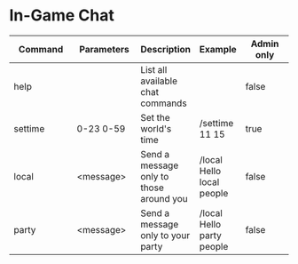 # In-Game Chat

<table data-full-width="true"><thead><tr><th width="144">Command</th><th width="122">Parameters</th><th>Description</th><th>Example</th><th width="121" data-type="checkbox">Admin only</th></tr></thead><tbody><tr><td>help</td><td></td><td>List all available  chat commands</td><td></td><td>false</td></tr><tr><td>settime</td><td>0-23 0-59</td><td>Set the world's time</td><td>/settime 11 15</td><td>true</td></tr><tr><td>local</td><td>&#x3C;message></td><td>Send a message only to those around you</td><td>/local Hello local people</td><td>false</td></tr><tr><td>party</td><td>&#x3C;message></td><td>Send a message only to your party</td><td>/local Hello party people</td><td>false</td></tr></tbody></table>
